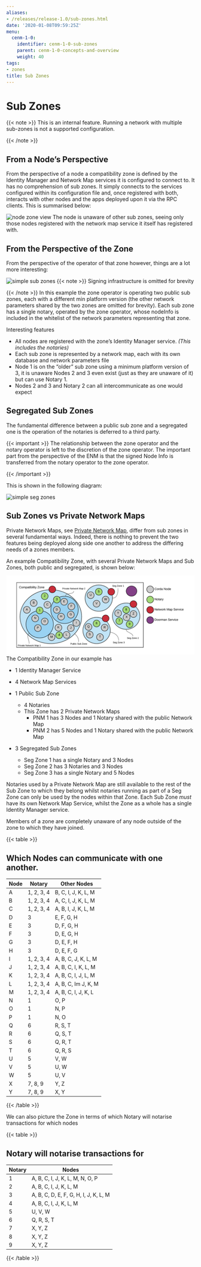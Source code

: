 ```yaml
---
aliases:
- /releases/release-1.0/sub-zones.html
date: '2020-01-08T09:59:25Z'
menu:
  cenm-1-0:
    identifier: cenm-1-0-sub-zones
    parent: cenm-1-0-concepts-and-overview
    weight: 40
tags:
- zones
title: Sub Zones
---
```



# Sub Zones

{{< note >}}
This is an internal feature. Running a network with multiple sub-zones is not a supported configuration.

{{< /note >}}

## From a Node’s Perspective

From the perspective of a node a compatibility zone is defined by the Identity Manager and Network Map services it is
configured to connect to. It has no comprehension of sub zones. It simply connects to the services configured within its
configuration file and, once registered with both, interacts with other nodes and the apps deployed upon it via the
RPC clients. This is summarised below:

![node zone view](/en/images/node-zone-view.png "node zone view")
The node is unaware of other sub zones, seeing only those nodes registered with the network map service it itself has
registered with.


## From the Perspective of the Zone

From the perspective of the operator of that zone however, things are a lot more interesting:

![simple sub zones](/en/images/simple-sub-zones.png "simple sub zones")
{{< note >}}
Signing infrastructure is omitted for brevity

{{< /note >}}
In this example the zone operator is operating two public sub zones, each with a different min platform version (the
other network parameters shared by the two zones are omitted for brevity). Each sub zone has a single notary, operated
by the zone operator, whose nodeInfo is included in the whitelist of the network parameters representing that zone.

Interesting features


* All nodes are registered with the zone’s Identity Manager service. *(This includes the notaries)*
* Each sub zone is represented by a network map, each with its own database and network parameters file
* Node 1 is on the “older” sub zone using a minimum platform version of 3, it is unaware Nodes 2 and 3 even exist
(just as they are unaware of it) but can use Notary 1.
* Nodes 2 and 3 and Notary 2 can all intercommunicate as one would expect


## Segregated Sub Zones

The fundamental difference between a public sub zone and a segregated one is the operation of the notaries is
deferred to a third party.


{{< important >}}
The relationship between the zone operator and the notary operator is left to the discretion
of the zone operator. The important part from the perspective of the ENM is that the signed Node Info
is transferred from the notary operator to the zone operator.


{{< /important >}}

This is shown in the following diagram:

![simple seg zones](/en/images/simple-seg-zones.png "simple seg zones")

## Sub Zones vs Private Network Maps

Private Network Maps, see [Private Network Map](private-network-map.md), differ from sub zones in several fundamental ways. Indeed, there
is nothing to prevent the two features being deployed along side one another to address the differing needs of a zones
members.

An example Compatibility Zone, with several Private Network Maps and Sub Zones, both public and segregated, is shown
below:

![zones and private networks](resources/zones-and-private-networks.png "zones and private networks")
The Compatibility Zone in our example has


* 1 Identity Manager Service
* 4 Network Map Services
* 1 Public Sub Zone
    * 4 Notaries
    * This Zone has 2 Private Network Maps
        * PNM 1 has 3 Nodes and 1 Notary shared with the public Network Map
        * PNM 2 has 5 Nodes and 1 Notary shared with the public Network Map




* 3 Segregated Sub Zones
    * Seg Zone 1 has a single Notary and 3 Nodes
    * Seg Zone 2 has 3 Notaries and 3 Nodes
    * Seg Zone 3 has a single Notary and 5 Nodes



Notaries used by a Private Network Map are still available to the rest of the Sub Zone to which they belong whilst
notaries running as part of a Seg Zone can only be used by the nodes within that Zone. Each Sub Zone *must* have
its own Network Map Service, whilst the Zone as a whole has a single Identity Manager service.

Members of a zone are completely unaware of any node outside of the zone to which they have joined.


{{< table >}}


## Which Nodes can communicate with one another.

|Node|Notary|Other Nodes|
|-----|----------|-------------------|
|A|1, 2, 3, 4|B, C, I, J, K, L, M|
|B|1, 2, 3, 4|A, C, I, J, K, L, M|
|C|1, 2, 3, 4|A, B, I, J, K, L, M|
|D|3|E, F, G, H|
|E|3|D, F, G, H|
|F|3|D, E, G, H|
|G|3|D, E, F, H|
|H|3|D, E, F, G|
|I|1, 2, 3, 4|A, B, C, J, K, L, M|
|J|1, 2, 3, 4|A, B, C, I, K, L, M|
|K|1, 2, 3, 4|A, B, C, I, J, L, M|
|L|1, 2, 3, 4|A, B, C, Im J, K, M|
|M|1, 2, 3, 4|A, B, C, I, J, K, L|
|N|1|O, P|
|O|1|N, P|
|P|1|N, O|
|Q|6|R, S, T|
|R|6|Q, S, T|
|S|6|Q, R, T|
|T|6|Q, R, S|
|U|5|V, W|
|V|5|U, W|
|W|5|U, V|
|X|7, 8, 9|Y, Z|
|Y|7, 8, 9|X, Y|

{{< /table >}}

We can also picture the Zone in terms of which Notary will notarise transactions for which nodes


{{< table >}}


## Notary will notarise transactions for

|Notary|Nodes|
|------|-------------------------------------|
|1|A, B, C, I, J, K, L, M, N, O, P|
|2|A, B, C, I, J, K, L, M|
|3|A, B, C, D, E, F, G, H, I, J, K, L, M|
|4|A, B, C, I, J, K, L, M|
|5|U, V, W|
|6|Q, R, S, T|
|7|X, Y, Z|
|8|X, Y, Z|
|9|X, Y, Z|

{{< /table >}}

